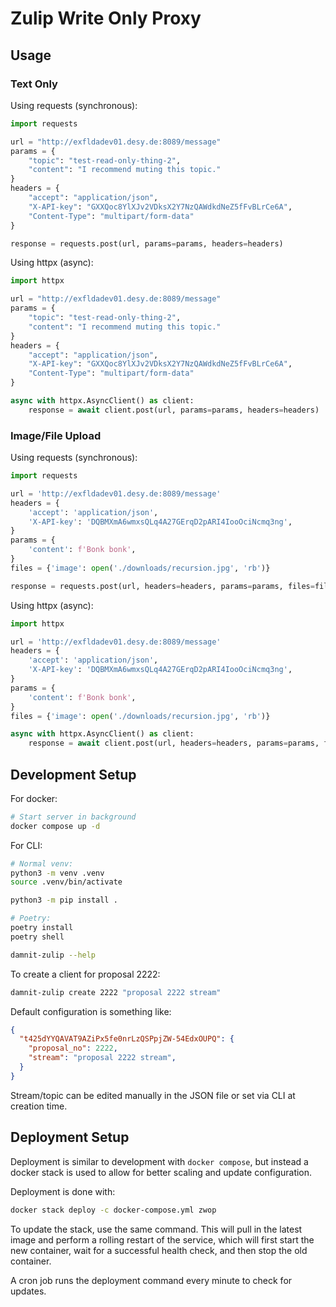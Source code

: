 # Zulip Write Only Proxy

## Usage

### Text Only

Using requests (synchronous):

```python
import requests

url = "http://exfldadev01.desy.de:8089/message"
params = {
    "topic": "test-read-only-thing-2",
    "content": "I recommend muting this topic."
}
headers = {
    "accept": "application/json",
    "X-API-key": "GXXQoc8YlXJv2VDksX2Y7NzQAWdkdNeZ5fFvBLrCe6A",
    "Content-Type": "multipart/form-data"
}

response = requests.post(url, params=params, headers=headers)
```

Using httpx (async):

```python
import httpx

url = "http://exfldadev01.desy.de:8089/message"
params = {
    "topic": "test-read-only-thing-2",
    "content": "I recommend muting this topic."
}
headers = {
    "accept": "application/json",
    "X-API-key": "GXXQoc8YlXJv2VDksX2Y7NzQAWdkdNeZ5fFvBLrCe6A",
    "Content-Type": "multipart/form-data"
}

async with httpx.AsyncClient() as client:
    response = await client.post(url, params=params, headers=headers)
```

### Image/File Upload

Using requests (synchronous):

```python
import requests

url = 'http://exfldadev01.desy.de:8089/message'
headers = {
    'accept': 'application/json',
    'X-API-key': 'DQBMXmA6wmxsQLq4A27GErqD2pARI4IooOciNcmq3ng',
}
params = {
    'content': f'Bonk bonk',
}
files = {'image': open('./downloads/recursion.jpg', 'rb')}

response = requests.post(url, headers=headers, params=params, files=files)
```

Using httpx (async):

```python
import httpx

url = 'http://exfldadev01.desy.de:8089/message'
headers = {
    'accept': 'application/json',
    'X-API-key': 'DQBMXmA6wmxsQLq4A27GErqD2pARI4IooOciNcmq3ng',
}
params = {
    'content': f'Bonk bonk',
}
files = {'image': open('./downloads/recursion.jpg', 'rb')}

async with httpx.AsyncClient() as client:
    response = await client.post(url, headers=headers, params=params, files=files)
```

## Development Setup

For docker:

```sh
# Start server in background
docker compose up -d
```

For CLI:

```sh
# Normal venv:
python3 -m venv .venv
source .venv/bin/activate

python3 -m pip install .

# Poetry:
poetry install
poetry shell

damnit-zulip --help
```

To create a client for proposal 2222:

```sh
damnit-zulip create 2222 "proposal 2222 stream"
```

Default configuration is something like:

```json
{
  "t425dYYQAVAT9AZiPx5fe0nrLzQSPpjZW-54EdxOUPQ": {
    "proposal_no": 2222,
    "stream": "proposal 2222 stream",
  }
}
```

Stream/topic can be edited manually in the JSON file or set via CLI at creation time.

## Deployment Setup

Deployment is similar to development with `docker compose`, but instead a docker stack is used to allow for better scaling and update configuration.

Deployment is done with:

```sh
docker stack deploy -c docker-compose.yml zwop
```

To update the stack, use the same command. This will pull in the latest image and perform a rolling restart of the service, which will first start the new container, wait for a successful health check, and then stop the old container.

A cron job runs the deployment command every minute to check for updates.
